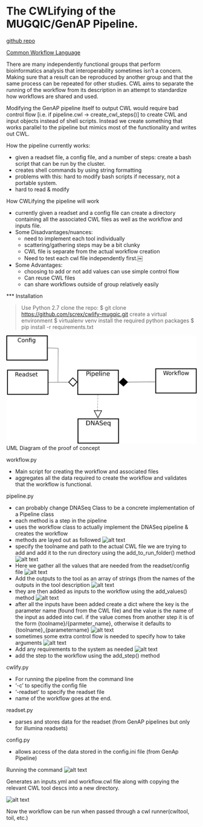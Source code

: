 ﻿# The CWLifying of the MUGQIC/GenAP Pipeline. 


[github repo](https://github.com/screx/cwlify-mugqic) 


[Common Workflow Language](http://commonwl.org)


There are many independently functional groups that perform bioinformatics analysis that interoperability sometimes isn’t a concern. Making sure that a result can be reproduced by another group and that the same process can be repeated for other studies. CWL aims to separate the running of the workflow from its description in an attempt to standardize how workflows are shared and used.


Modifying the GenAP pipeline itself to output CWL would require bad control flow [i.e. if pipeline.cwl -> create_cwl_steps()] to create CWL and input objects instead of shell scripts. Instead we create something that works parallel to the pipeline but mimics most of the functionality and writes out CWL. 


How the pipeline currently works:
* given a readset file, a config file, and a number of steps: create a bash script that can be run by the cluster.
* creates shell commands by using string formatting
* problems with this: hard to modify bash scripts if necessary, not a portable system.
* hard to read & modify


How CWLifying the pipeline will work
* currently given a readset and a config file can create a directory containing all the associated CWL files as well as the workflow and inputs file.
* Some Disadvantages/nuances:
   * need to implement each tool individually 
   * scattering/gathering steps may be a bit clunky
   * CWL file is separate from the actual workflow creation
   * Need to test each cwl file independently first.￼
* Some Advantages:
   * choosing to add or not add values can use simple control flow
   * Can reuse CWL files
   * can share workflows outside of group relatively easily

*** Installation
> Use Python 2.7
> clone the repo:
> $ git clone https://github.com/screx/cwlify-mugqic.git
> create a virtual environment
> $ virtualenv venv
> install the required python packages
> $ pip install -r requirements.txt

  
![alt text](https://github.com/screx/cwlify-mugqic/blob/master/images/image1.png "UML")
UML Diagram of the proof of concept


workflow.py
* Main script for creating the workflow and associated files
* aggregates all the data required to create the workflow and validates that the workflow is functional.


pipeline.py
* can probably change DNASeq Class to be a concrete implementation of a Pipeline class
* each method is a step in the pipeline
* uses the workflow class to actually implement the DNASeq pipeline & creates the workflow
* methods are layed out as followed
![alt text](https://github.com/screx/cwlify-mugqic/images/image2.png "initialize necessary values")  
* specify the toolname and path to the actual CWL file we are trying to add and add it to the run directory using the add_to_run_folder() method
![alt text](https://github.com/screx/cwlify-mugqic/images/image3.png "add values from readset")    
* Here we gather all the values that are needed from the readset/config file
![alt text](https://github.com/screx/cwlify-mugqic/images/image4.png "add outputs as an array")     
* Add the outputs to the tool as an array of strings (from the names of the outputs in the tool description
![alt text](https://github.com/screx/cwlify-mugqic/images/image5.png "add values to the workflow using add_values() method")  
* they are then added as inputs to the workflow using the add_values() method
![alt text](https://github.com/screx/cwlify-mugqic/images/image6.png "dict of all inputs")    
* after all the inputs have been added create a dict where the key is the parameter name (found from the CWL file) and the value is the name of the input as added into cwl. if the value comes from another step it is of the form {toolname}/{parmeter_name}, otherwise it defaults to {toolname}\_{parametername}
![alt text](https://github.com/screx/cwlify-mugqic/images/image7.png "extra control flow") 
* sometimes some extra control flow is needed to specify how to take arguments 
![alt text](https://github.com/screx/cwlify-mugqic/images/image8.png "Adding requirements")  
* Add any requirements to the system as needed
![alt text](https://github.com/screx/cwlify-mugqic/images/image9.png "Use the add_step() method")    
* add the step to the workflow using the add_step() method


cwlify.py
   * For running the pipeline from the command line
   * ‘-c’ to specifiy the config file
   * ‘-readset’ to specify the readset file
   * name of the workflow goes at the end.


readset.py
   * parses and stores data for the readset (from GenAP pipelines but only for illumina readsets)


config.py
   * allows access of the data stored in the config.ini file (from GenAp Pipeline)




Running the command
![alt text](https://github.com/screx/cwlify-mugqic/images/image10.png "The command to run")  
  
Generates an inputs.yml and workflow.cwl file along with copying the relevant CWL tool descs into a new directory.

![alt text](https://github.com/screx/cwlify-mugqic/images/image11.png "Tree structure of the new directory")  


  



Now the workflow can be run when passed through a cwl runner(cwltool, toil, etc.)